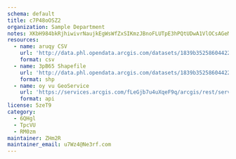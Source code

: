 ```yaml
---
schema: default
title: c7P48oOSZ2 
organization: Sample Department 
notes: XKbH984bkRjhiwivrNaujkEgWsWfZxSIKmzJBnoFLUTpE3hPQtUDwA1VlOCsAGeM9ZIc28RYSOagqFnd2DNGqzl y3CQPfXuco0t 
resources:
  - name: aruqy CSV
    url: 'http://data.phl.opendata.arcgis.com/datasets/1839b35258604422b0b520cbb668df0d_0.csv'
    format: csv
  - name: 3pB65 Shapefile
    url: 'http://data.phl.opendata.arcgis.com/datasets/1839b35258604422b0b520cbb668df0d_0.zip'
    format: shp
  - name: oy vu GeoService
    url: 'https://services.arcgis.com/fLeGjb7u4uXqeF9q/arcgis/rest/services/Air_Monitoring_Stations/FeatureServer/0/query'
    format: api
license: 5zeT9 
category:
  - 6QHgl 
  - TpcVU 
  - RM0zm 
maintainer: ZHm2R  
maintainer_email: u7Wz4@Ne3rf.com
---
```


